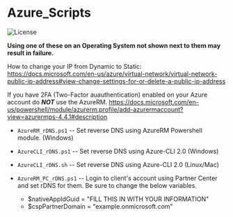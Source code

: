# Azure_Scripts

![License](https://img.shields.io/badge/License-GPLv3-blue.svg)

**Using one of these on an Operating System not shown next to them may result in failure.**

How to change your IP from Dynamic to Static: <https://docs.microsoft.com/en-us/azure/virtual-network/virtual-network-public-ip-address#view-change-settings-for-or-delete-a-public-ip-address>

If you have 2FA (Two-Factor auauthentication) enabled on your Azure account do **_NOT_** use the AzureRM. <https://docs.microsoft.com/en-us/powershell/module/azurerm.profile/add-azurermaccount?view=azurermps-4.4.1#description>

- `AzureRM_rDNS.ps1` -- Set reverse DNS using AzureRM Powershell module. (Windows)

- `AzureCLI_rDNS.ps1` -- Set reverse DNS using Azure-CLI 2.0 (Windows)

- `AzureCLI_rDNS.sh` -- Set reverse DNS using Azure-CLI 2.0 (Linux/Mac)

- `AzureRM_PC_rDNS.ps1` -- Login to client's account using Partner Center and set rDNS for them. Be sure to change the below variables.
  - $nativeAppIdGuid = "FILL THIS IN WITH YOUR INFORMATION"
  - $cspPartnerDomain = "example.onmicrosoft.com"
